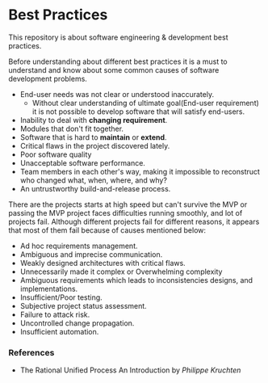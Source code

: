 # Best Practices
This repository is about software engineering &amp; development best practices.


Before understanding about different best practices it is a must to understand and know 
about some common causes of software development problems.

* End-user needs was not clear or understood inaccurately.
    - Without clear understanding of ultimate goal(End-user requirement) it is not possible to develop software that will satisfy end-users. 
* Inability to deal with **changing requirement**. 
* Modules that don't fit together.
* Software that is hard to **maintain** or **extend**.
* Critical flaws in the project discovered lately.
* Poor software quality
* Unacceptable software performance.
* Team members in each other's way, making it impossible to reconstruct who changed what, when, where, and why?
* An untrustworthy build-and-release process.

There are the projects starts at high speed but can't survive the MVP or passing the MVP project faces difficulties
running smoothly, and lot of projects fail. Although different projects fail for different reasons, it appears that
most of them fail because of causes mentioned below:

* Ad hoc requirements management.
* Ambiguous and imprecise communication. 
* Weakly designed architectures with critical flaws. 
* Unnecessarily made it complex or Overwhelming complexity
* Ambiguous requirements which leads to inconsistencies designs,
  and implementations.
* Insufficient/Poor testing.
* Subjective project status assessment.
* Failure to attack risk.
* Uncontrolled change propagation.
* Insufficient automation.




### References
* The Rational Unified Process An Introduction by *Philippe Kruchten*

